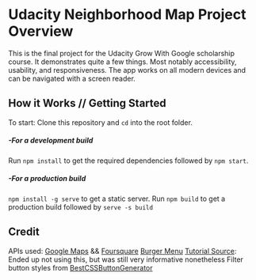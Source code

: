 # Udacity Neighborhood Map Project Overview
This is the final project for the Udacity Grow With Google scholarship course. It demonstrates quite a few things. Most notably accessibility, usability, and responsiveness. The app works on all modern devices and can be navigated with a screen reader.

## How it Works // Getting Started
To start: Clone this repository and `cd` into the root folder.
##### -For a development build
Run `npm install` to get the required dependencies followed by `npm start`.
##### -For a production build
`npm install -g serve` to get a static server.
Run `npm build` to get a production build followed by `serve -s build`

## Credit
APIs used: [Google Maps](https://cloud.google.com/maps-platform/) && [Foursquare](https://foursquare.com)
[Burger Menu](https://negomi.github.io/react-burger-menu/)
[Tutorial Source](https://www.fullstackreact.com/articles/how-to-write-a-google-maps-react-component/): Ended up not using this, but was still very informative nonetheless
Filter button styles from [BestCSSButtonGenerator](https://www.bestcssbuttongenerator.com/)